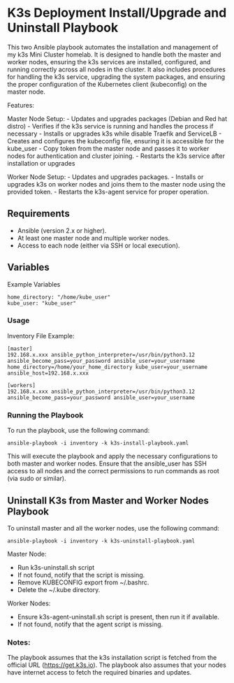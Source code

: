 # K3s Deployment Install/Upgrade and Uninstall Playbook

This two Ansible playbook automates the installation and management of my k3s Mini Cluster homelab. It is designed to handle both the master and worker nodes, ensuring the k3s services are installed, configured, and running correctly across all nodes in the cluster. It also includes procedures for handling the k3s service, upgrading the system packages, and ensuring the proper configuration of the Kubernetes client (kubeconfig) on the master node.

Features:

Master Node Setup:
    - Updates and upgrades packages (Debian and Red hat distro)
    - Verifies if the k3s service is running and handles the process if necessary
    - Installs or upgrades k3s while disable Traefik and ServiceLB
    - Creates and configures the kubeconfig file, ensuring it is accessible for the kube_user
    - Copy token from the master node and passes it to worker nodes for authentication and cluster joining.
    - Restarts the k3s service after installation or upgrades
        
Worker Node Setup:
    - Updates and upgrades packages.
    - Installs or upgrades k3s on worker nodes and joins them to the master node using the provided token.
    - Restarts the k3s-agent service for proper operation.

## Requirements

   - Ansible (version 2.x or higher).
   - At least one master node and multiple worker nodes.
   - Access to each node (either via SSH or local execution).

## Variables

Example Variables

    home_directory: "/home/kube_user"
    kube_user: "kube_user"

### Usage

Inventory File Example:

    [master]
    192.168.x.xxx ansible_python_interpreter=/usr/bin/python3.12 ansible_become_pass=your_password ansible_user=your_username home_directory=/home/your_home_directory kube_user=your_username ansible_host=192.168.x.xxx

    [workers]
    192.168.x.xxx ansible_python_interpreter=/usr/bin/python3.12 ansible_become_pass=your_password ansible_user=your_username 

### Running the Playbook

To run the playbook, use the following command:

    ansible-playbook -i inventory -k k3s-install-playbook.yaml

This will execute the playbook and apply the necessary configurations to both master and worker nodes.
Ensure that the ansible_user has SSH access to all nodes and the correct permissions to run commands as root (via sudo or similar).

## Uninstall K3s from Master and Worker Nodes Playbook

To uninstall master and all the worker nodes, use the following command:

    ansible-playbook -i inventory -k k3s-uninstall-playbook.yaml

Master Node:

   - Run k3s-uninstall.sh script
   - If not found, notify that the script is missing.
   - Remove KUBECONFIG export from ~/.bashrc.
   - Delete the ~/.kube directory.

Worker Nodes:

   - Ensure k3s-agent-uninstall.sh script is present, then run it if available.
   - If not found, notify that the agent script is missing.

### Notes:

The playbook assumes that the k3s installation script is fetched from the official URL (https://get.k3s.io).
The playbook also assumes that your nodes have internet access to fetch the required binaries and updates.
